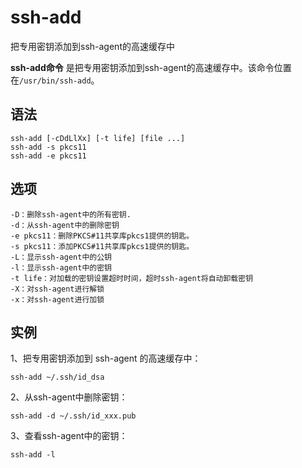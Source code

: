 ssh-add
===

把专用密钥添加到ssh-agent的高速缓存中


**ssh-add命令** 是把专用密钥添加到ssh-agent的高速缓存中。该命令位置在`/usr/bin/ssh-add`。

##  语法

```
ssh-add [-cDdLlXx] [-t life] [file ...]
ssh-add -s pkcs11
ssh-add -e pkcs11
```

##  选项

```
-D：删除ssh-agent中的所有密钥.
-d：从ssh-agent中的删除密钥
-e pkcs11：删除PKCS#11共享库pkcs1提供的钥匙。
-s pkcs11：添加PKCS#11共享库pkcs1提供的钥匙。
-L：显示ssh-agent中的公钥
-l：显示ssh-agent中的密钥
-t life：对加载的密钥设置超时时间，超时ssh-agent将自动卸载密钥
-X：对ssh-agent进行解锁
-x：对ssh-agent进行加锁
```

##  实例

1、把专用密钥添加到 ssh-agent 的高速缓存中：

```
ssh-add ~/.ssh/id_dsa
```

2、从ssh-agent中删除密钥：

```
ssh-add -d ~/.ssh/id_xxx.pub
```

3、查看ssh-agent中的密钥：

```
ssh-add -l
```



